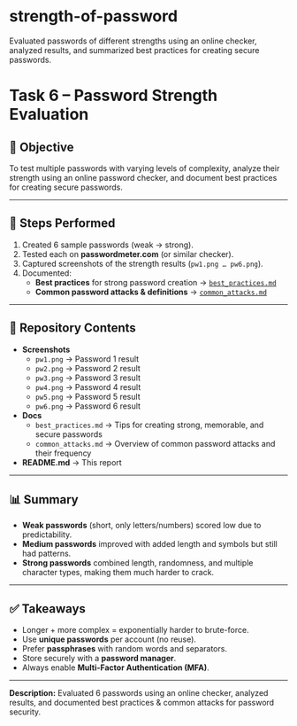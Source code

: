 # strength-of-password
Evaluated passwords of different strengths using an online checker, analyzed results, and summarized best practices for creating secure passwords.

# Task 6 – Password Strength Evaluation

## 📌 Objective
To test multiple passwords with varying levels of complexity, analyze their strength using an online password checker, and document best practices for creating secure passwords.

---

## 📝 Steps Performed
1. Created 6 sample passwords (weak → strong).
2. Tested each on **passwordmeter.com** (or similar checker).
3. Captured screenshots of the strength results (`pw1.png … pw6.png`).
4. Documented:
   - **Best practices** for strong password creation → [`best_practices.md`](best_practices.md)
   - **Common password attacks & definitions** → [`common_attacks.md`](common_attacks.md)

---

## 📂 Repository Contents
- **Screenshots**
  - `pw1.png` → Password 1 result
  - `pw2.png` → Password 2 result
  - `pw3.png` → Password 3 result
  - `pw4.png` → Password 4 result
  - `pw5.png` → Password 5 result
  - `pw6.png` → Password 6 result
- **Docs**
  - `best_practices.md` → Tips for creating strong, memorable, and secure passwords
  - `common_attacks.md` → Overview of common password attacks and their frequency
- **README.md** → This report

---

## 📊 Summary
- **Weak passwords** (short, only letters/numbers) scored low due to predictability.  
- **Medium passwords** improved with added length and symbols but still had patterns.  
- **Strong passwords** combined length, randomness, and multiple character types, making them much harder to crack.  

---

## ✅ Takeaways
- Longer + more complex = exponentially harder to brute-force.  
- Use **unique passwords** per account (no reuse).  
- Prefer **passphrases** with random words and separators.  
- Store securely with a **password manager**.  
- Always enable **Multi-Factor Authentication (MFA)**.  

---

**Description:** Evaluated 6 passwords using an online checker, analyzed results, and documented best practices & common attacks for password security.
